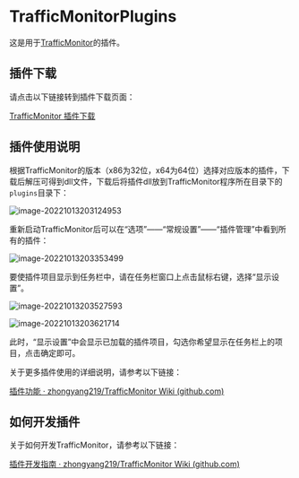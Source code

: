 # TrafficMonitorPlugins
这是用于[TrafficMonitor](https://github.com/zhongyang219/TrafficMonitor)的插件。

## 插件下载

请点击以下链接转到插件下载页面：

[TrafficMonitor 插件下载](./download/plugin_download.md)

## 插件使用说明

根据TrafficMonitor的版本（x86为32位，x64为64位）选择对应版本的插件，下载后解压可得到dll文件，下载后将插件dll放到TrafficMonitor程序所在目录下的`plugins`目录下：

![image-20221013203124953](images/image-20221013203124953.png)

重新启动TrafficMonitor后可以在“选项”——“常规设置”——“插件管理”中看到所有的插件：

![image-20221013203353499](images/image-20221013203353499.png)

要使插件项目显示到任务栏中，请在任务栏窗口上点击鼠标右键，选择“显示设置”。

![image-20221013203527593](images/image-20221013203527593.png)

![image-20221013203621714](images/image-20221013203621714.png)

此时，“显示设置”中会显示已加载的插件项目，勾选你希望显示在任务栏上的项目，点击确定即可。

关于更多插件使用的详细说明，请参考以下链接：

[插件功能 · zhongyang219/TrafficMonitor Wiki (github.com)](https://github.com/zhongyang219/TrafficMonitor/wiki/插件功能)

## 如何开发插件

关于如何开发TrafficMonitor，请参考以下链接：

[插件开发指南 · zhongyang219/TrafficMonitor Wiki (github.com)](https://github.com/zhongyang219/TrafficMonitor/wiki/插件开发指南)

